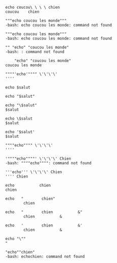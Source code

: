```shell
echo coucou\ \ \ \ chien
coucou    chien
```

```shell
"""echo coucou les monde"""
-bash: echo coucou les monde: command not found
```

```shell
"""echo coucou les monde"""
-bash: echo coucou les monde: command not found
```

```shell
"" "echo" "coucou les monde"
-bash: : command not found
```

```shell
    "echo" "coucou les monde"
coucou les monde
```

```shell
""""'echo'"""" \'\'\'\'
''''
```

```shell
echo $salut

```

```shell
echo "$salut"

```

```shell
echo "\$salut"
$salut
```

```shell
echo \$salut
$salut
```

```shell
echo '$salut'
$salut
```

```shell
""""echo"""" \'\'\'\'
''''
```

```shell
'""""echo""""' \'\'\'\' Chien
-bash: """"echo"""": command not found
```

```shell
'''echo''' \'\'\'\' Chien
'''' Chien
```

```shell
echo           chien
chien
```

```shell
echo   "        chien"
        chien
```

```shell
echo   "        chien           &"
        chien           &
```

```shell
echo   '        chien           &'
        chien           &
```

```shell
echo "\""
"
```

```shell
"echo""chien"
-bash: echochien: command not found
```